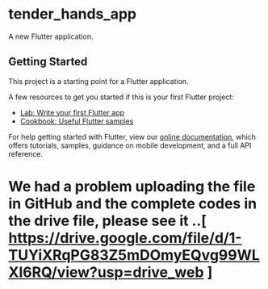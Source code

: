 # tender_hands_app

A new Flutter application.

## Getting Started

This project is a starting point for a Flutter application.

A few resources to get you started if this is your first Flutter project:

- [Lab: Write your first Flutter app](https://flutter.dev/docs/get-started/codelab)
- [Cookbook: Useful Flutter samples](https://flutter.dev/docs/cookbook)

For help getting started with Flutter, view our
[online documentation](https://flutter.dev/docs), which offers tutorials,
samples, guidance on mobile development, and a full API reference.

# We had a problem uploading the file in GitHub and the complete codes in the drive file, please see it ..[ https://drive.google.com/file/d/1-TUYiXRqPG83Z5mDOmyEQvg99WLXl6RQ/view?usp=drive_web ]
